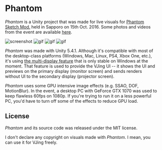 Phantom
=======

*Phantom* is a Unity project that was made for live visuals for [Phantom Sketch Mod.][PSM] held in Sapporo on 15th Oct. 2016. Some photos and videos from the event are available [here][Album].

![screenshot](http://66.media.tumblr.com/30e0037ada2dd6d07ad6d25dfd220895/tumblr_of1bbsGMIj1qio469o3_320.png)
![gif](http://67.media.tumblr.com/cc33e37b3a67afdb543914a271a42e44/tumblr_oeu4kzqGEg1qio469o2_320.gif)
![gif](http://66.media.tumblr.com/b7d15c5b33b082a02a53cb3a73aa9b4e/tumblr_oern2pN2kX1qio469o1_320.gif)
![gif](http://67.media.tumblr.com/d4d3aef753c4c23c2cfd67c289d178d0/tumblr_oeq89sV7WN1qio469o1_320.gif)

*Phantom* was made with Unity 5.4.1. Although it's compatible with most of the desktop-class platforms (Windows, Mac, Linux, PS4, Xbox One, etc.), it's using [the multi-display feature][MultiDisplay] that is only stable on Windows at the moment. That feature is used to provide the VJing UI -- it shows the UI and previews on the primary display (monitor screen) and sends renders without UI to the secondary display (projector screen).

*Phantom* uses some GPU intensive image effects (e.g. SSAO, DOF, MotionBlur). In the event, a desktop PC with GeForce GTX 1070 was used to keep flawless 60fps on 1080p. If you're trying to run it on a less powerful PC, you'd have to turn off some of the effects to reduce GPU load.

License
-------

*Phantom* and its source code was released under the MIT license.

I don't declare any copyright on visuals made with *Phantom*. I mean, you can use it for VJing freely.

[PSM]: https://no-maps.jp/event/2016_int_psm
[Album]: http://radiumsoftware.tumblr.com/tagged/phantom
[MultiDisplay]: https://docs.unity3d.com/Manual/MultiDisplay.html
